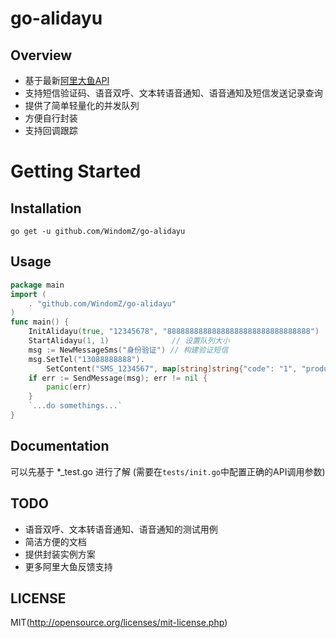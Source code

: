 # go-alidayu

## Overview

* 基于最新[阿里大鱼API](http://www.alidayu.com/doc)
* 支持短信验证码、语音双呼、文本转语音通知、语音通知及短信发送记录查询
* 提供了简单轻量化的并发队列
* 方便自行封装
* 支持回调跟踪

# Getting Started

## Installation

```
go get -u github.com/WindomZ/go-alidayu
```

## Usage

```go
package main
import (
	. "github.com/WindomZ/go-alidayu"
)
func main() {
	InitAlidayu(true, "12345678", "88888888888888888888888888888888")
	StartAlidayu(1, 1)              // 设置队列大小
	msg := NewMessageSms("身份验证") // 构建验证短信
	msg.SetTel("13088888888").
		SetContent("SMS_1234567", map[string]string{"code": "1", "product": "2"})
	if err := SendMessage(msg); err != nil {
		panic(err)
	}
	`...do somethings...`
}
```

## Documentation

可以先基于 *_test.go 进行了解
(需要在`tests/init.go`中配置正确的API调用参数)

## TODO

* 语音双呼、文本转语音通知、语音通知的测试用例
* 简洁方便的文档
* 提供封装实例方案
* 更多阿里大鱼反馈支持

## LICENSE

MIT(http://opensource.org/licenses/mit-license.php)
